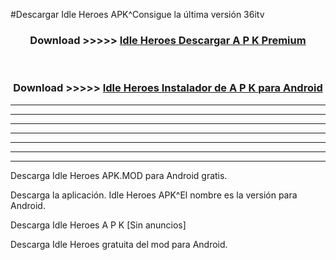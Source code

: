 #Descargar Idle Heroes  APK^Consigue la última versión 36itv



<div align="center">
<h3>Download >>>>> <a href="https://es-sites.web.app/?es= Idle Heroes ">Idle Heroes  Descargar A P K Premium</a></h3><br>

<h3>Download >>>>> <a href="https://es-sites.web.app/?es= Idle Heroes ">Idle Heroes  Instalador de A P K para Android</a></h3>
</div>


----------------------------------------------------------

----------------------------------------------------------

----------------------------------------------------------

----------------------------------------------------------

----------------------------------------------------------

----------------------------------------------------------

----------------------------------------------------------

Descarga Idle Heroes  APK.MOD para Android gratis.

Descarga la aplicación. Idle Heroes  APK^El nombre es la versión para Android.

Descarga Idle Heroes  A P K [Sin anuncios]

Descarga Idle Heroes  gratuita del mod para Android.


